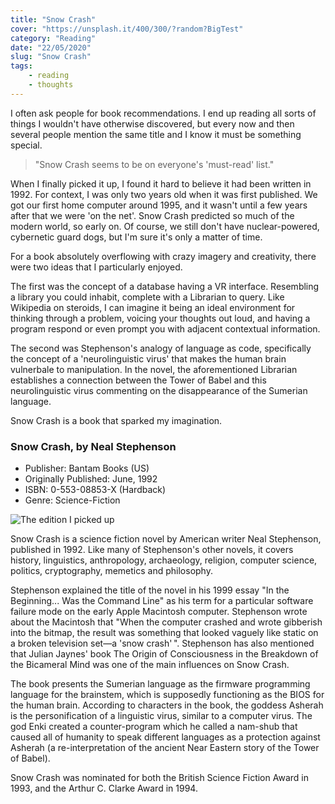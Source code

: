 ```yaml
---
title: "Snow Crash"
cover: "https://unsplash.it/400/300/?random?BigTest"
category: "Reading"
date: "22/05/2020"
slug: "Snow Crash"
tags:
    - reading
    - thoughts
---
```


<!--- NOTE: Still in lockdown here in the UK. Anticipating a second wave of infections --->

I often ask people for book recommendations. I end up reading all sorts of things I wouldn't have otherwise discovered, but every now and then several people mention the same title and I know it must be something special.

<blockquote>"Snow Crash seems to be on everyone's 'must-read' list."</blockquote>

When I finally picked it up, I found it hard to believe it had been written in 1992. For context, I was only two years old when it was first published. We got our first home computer around 1995, and it wasn't until a few years after that we were 'on the net'. Snow Crash predicted so much of the modern world, so early on. Of course, we still don't have nuclear-powered, cybernetic guard dogs, but I'm sure it's only a matter of time.

For a book absolutely overflowing with crazy imagery and creativity, there were two ideas that I particularly enjoyed.

The first was the concept of a database having a VR interface. Resembling a library you could inhabit, complete with a Librarian to query. Like Wikipedia on steroids, I can imagine it being an ideal environment for thinking through a problem, voicing your thoughts out loud, and having a program respond or even prompt you with adjacent contextual information.

The second was Stephenson's analogy of language as code, specifically the concept of a 'neurolinguistic virus' that makes the human brain vulnerbale to manipulation. In the novel, the aforementioned Librarian establishes a connection between the Tower of Babel and this neurolinguistic virus commenting on the disappearance of the Sumerian language.

Snow Crash is a book that sparked my imagination.

<div class="book-info">
    <div class="left">
        <h3>Snow Crash, by Neal Stephenson</h3>
        <ul>
            <li>Publisher: Bantam Books (US)</li>
            <li>Originally Published: June, 1992</li>
            <li>ISBN: 0-553-08853-X (Hardback)</li>
            <li>Genre: Science-Fiction</li>
        </ul>
    </div>
    <img class="cover" src="/Cover_Original_Snow_Crash.jpg" alt="The edition I picked up" />
</div>

Snow Crash is a science fiction novel by American writer Neal Stephenson, published in 1992. Like many of Stephenson's other novels, it covers history, linguistics, anthropology, archaeology, religion, computer science, politics, cryptography, memetics and philosophy.

Stephenson explained the title of the novel in his 1999 essay "In the Beginning... Was the Command Line" as his term for a particular software failure mode on the early Apple Macintosh computer. Stephenson wrote about the Macintosh that "When the computer crashed and wrote gibberish into the bitmap, the result was something that looked vaguely like static on a broken television set—a 'snow crash' ". Stephenson has also mentioned that Julian Jaynes' book The Origin of Consciousness in the Breakdown of the Bicameral Mind was one of the main influences on Snow Crash.

The book presents the Sumerian language as the firmware programming language for the brainstem, which is supposedly functioning as the BIOS for the human brain. According to characters in the book, the goddess Asherah is the personification of a linguistic virus, similar to a computer virus. The god Enki created a counter-program which he called a nam-shub that caused all of humanity to speak different languages as a protection against Asherah (a re-interpretation of the ancient Near Eastern story of the Tower of Babel).

Snow Crash was nominated for both the British Science Fiction Award in 1993, and the Arthur C. Clarke Award in 1994.